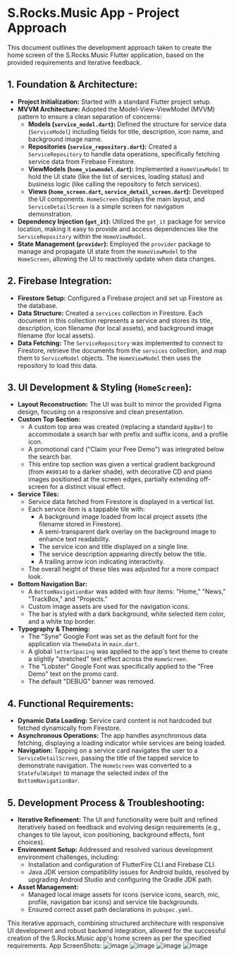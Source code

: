 # S.Rocks.Music App - Project Approach

This document outlines the development approach taken to create the home screen of the S.Rocks.Music Flutter application, based on the provided requirements and iterative feedback.

## 1. Foundation & Architecture:

* **Project Initialization:** Started with a standard Flutter project setup.
* **MVVM Architecture:** Adopted the Model-View-ViewModel (MVVM) pattern to ensure a clean separation of concerns:
    * **Models (`service_model.dart`):** Defined the structure for service data (`ServiceModel`) including fields for title, description, icon name, and background image name.
    * **Repositories (`service_repository.dart`):** Created a `ServiceRepository` to handle data operations, specifically fetching service data from Firebase Firestore.
    * **ViewModels (`home_viewmodel.dart`):** Implemented a `HomeViewModel` to hold the UI state (like the list of services, loading status) and business logic (like calling the repository to fetch services).
    * **Views (`home_screen.dart`, `service_detail_screen.dart`):** Developed the UI components. `HomeScreen` displays the main layout, and `ServiceDetailScreen` is a simple screen for navigation demonstration.
* **Dependency Injection (`get_it`):** Utilized the `get_it` package for service location, making it easy to provide and access dependencies like the `ServiceRepository` within the `HomeViewModel`.
* **State Management (`provider`):** Employed the `provider` package to manage and propagate UI state from the `HomeViewModel` to the `HomeScreen`, allowing the UI to reactively update when data changes.

## 2. Firebase Integration:

* **Firestore Setup:** Configured a Firebase project and set up Firestore as the database.
* **Data Structure:** Created a `services` collection in Firestore. Each document in this collection represents a service and stores its title, description, icon filename (for local assets), and background image filename (for local assets).
* **Data Fetching:** The `ServiceRepository` was implemented to connect to Firestore, retrieve the documents from the `services` collection, and map them to `ServiceModel` objects. The `HomeViewModel` then uses the repository to load this data.

## 3. UI Development & Styling (`HomeScreen`):

* **Layout Reconstruction:** The UI was built to mirror the provided Figma design, focusing on a responsive and clean presentation.
* **Custom Top Section:**
    * A custom top area was created (replacing a standard `AppBar`) to accommodate a search bar with prefix and suffix icons, and a profile icon.
    * A promotional card ("Claim your Free Demo") was integrated below the search bar.
    * This entire top section was given a vertical gradient background (from `#A90140` to a darker shade), with decorative CD and piano images positioned at the screen edges, partially extending off-screen for a distinct visual effect.
* **Service Tiles:**
    * Service data fetched from Firestore is displayed in a vertical list.
    * Each service item is a tappable tile with:
        * A background image loaded from local project assets (the filename stored in Firestore).
        * A semi-transparent dark overlay on the background image to enhance text readability.
        * The service icon and title displayed on a single line.
        * The service description appearing directly below the title.
        * A trailing arrow icon indicating interactivity.
    * The overall height of these tiles was adjusted for a more compact look.
* **Bottom Navigation Bar:**
    * A `BottomNavigationBar` was added with four items: "Home," "News," "TrackBox," and "Projects."
    * Custom image assets are used for the navigation icons.
    * The bar is styled with a dark background, white selected item color, and a white top border.
* **Typography & Theming:**
    * The "Syne" Google Font was set as the default font for the application via `ThemeData` in `main.dart`.
    * A global `letterSpacing` was applied to the app's text theme to create a slightly "stretched" text effect across the `HomeScreen`.
    * The "Lobster" Google Font was specifically applied to the "Free Demo" text on the promo card.
    * The default "DEBUG" banner was removed.

## 4. Functional Requirements:

* **Dynamic Data Loading:** Service card content is not hardcoded but fetched dynamically from Firestore.
* **Asynchronous Operations:** The app handles asynchronous data fetching, displaying a loading indicator while services are being loaded.
* **Navigation:** Tapping on a service card navigates the user to a `ServiceDetailScreen`, passing the title of the tapped service to demonstrate navigation. The `HomeScreen` was converted to a `StatefulWidget` to manage the selected index of the `BottomNavigationBar`.

## 5. Development Process & Troubleshooting:

* **Iterative Refinement:** The UI and functionality were built and refined iteratively based on feedback and evolving design requirements (e.g., changes to tile layout, icon positioning, background effects, font choices).
* **Environment Setup:** Addressed and resolved various development environment challenges, including:
    * Installation and configuration of FlutterFire CLI and Firebase CLI.
    * Java JDK version compatibility issues for Android builds, resolved by upgrading Android Studio and configuring the Gradle JDK path.
* **Asset Management:**
    * Managed local image assets for icons (service icons, search, mic, profile, navigation bar icons) and service tile backgrounds.
    * Ensured correct asset path declarations in `pubspec.yaml`.

This iterative approach, combining structured architecture with responsive UI development and robust backend integration, allowed for the successful creation of the S.Rocks.Music app's home screen as per the specified requirements.
App ScreenShots:
![image](https://github.com/user-attachments/assets/0856cbd2-ae7b-4f7f-ac63-5e529c2c01b6)
![image](https://github.com/user-attachments/assets/8be684f0-469d-4ec7-80b0-4d0a381a3fcd)
![image](https://github.com/user-attachments/assets/29ba7374-5b6c-4ce8-abab-0771c8350fff)
![image](https://github.com/user-attachments/assets/77ceaef7-b487-443c-8565-276ccbf7ef10)





